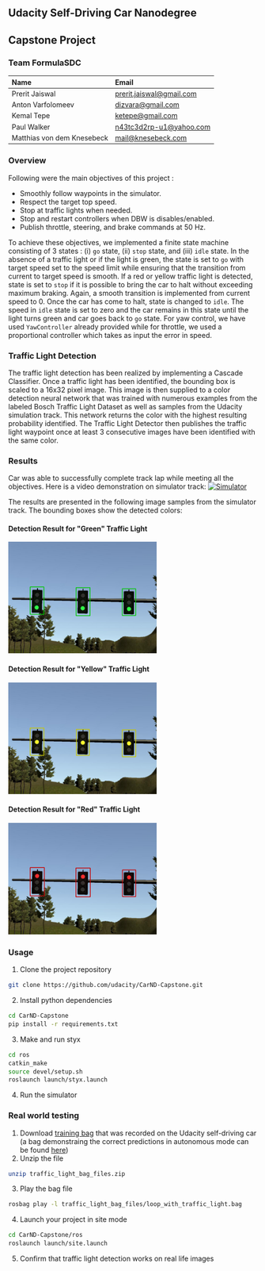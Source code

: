 ## Udacity Self-Driving Car Nanodegree
## Capstone Project

### Team FormulaSDC
| Name                       | Email                    |
|:---------------------------|:-------------------------|
| Prerit Jaiswal             | prerit.jaiswal@gmail.com |
| Anton Varfolomeev          | dizvara@gmail.com        |
| Kemal Tepe                 | ketepe@gmail.com         |
| Paul Walker                | n43tc3d2rp-u1@yahoo.com  |
| Matthias von dem Knesebeck | mail@knesebeck.com       |


### Overview
Following were the main objectives of this project : 

* Smoothly follow waypoints in the simulator. 
* Respect the target top speed. 
* Stop at traffic lights when needed.
* Stop and restart controllers when DBW is disables/enabled.
* Publish throttle, steering, and brake commands at 50 Hz.

To achieve these objectives, we implemented a finite state machine consisting of 3 states : (i) `go` state,  (ii) `stop` state, and (iii) `idle` state. In the absence of a traffic light or if the light is green, the state is set to `go` with target speed set to the speed limit while ensuring that the transition from current to target speed is smooth. If a red or yellow traffic light is detected, state is set to `stop` if it is possible to bring the car to halt without exceeding maximum braking. Again, a smooth transition is implemented from current speed to 0. Once the car has come to halt, state is changed to `idle`. The speed in `idle` state is set to zero and the car remains in this state until the light turns green and car goes back to `go` state.  For yaw control, we have used `YawController` already provided while for throttle, we used a proportional controller which takes as input the error in speed.   

### Traffic Light Detection
The traffic light detection has been realized by implementing a Cascade Classifier. Once a traffic light has been identified, the bounding box is scaled to a 16x32 pixel image. This image is then supplied to a color detection neural network that was trained with numerous examples from the labeled Bosch Traffic Light Dataset as well as samples from the Udacity simulation track. This network returns the color with the highest resulting probability identified. The Traffic Light Detector then publishes the traffic light waypoint once at least 3 consecutive images have been identified with the same color.

### Results 

Car was able to successfully complete track lap while meeting all the objectives. Here is a video demonstration on simulator track:
[![Simulator](http://img.youtube.com/vi/9MybAoVeOkI/0.jpg)](http://www.youtube.com/watch?v=9MybAoVeOkI "Simulator")

The results are presented in the following image samples from the simulator track. The bounding boxes show the detected colors:

#### Detection Result for "Green" Traffic Light 
<img src="imgs/screenshot_green.png" width="300" >

#### Detection Result for "Yellow" Traffic Light 
<img src="imgs/screenshot_yellow.png" width="300">

#### Detection Result for "Red" Traffic Light 
<img src="imgs/screenshot_red.png" width="300">



### Usage

1. Clone the project repository
```bash
git clone https://github.com/udacity/CarND-Capstone.git
```

2. Install python dependencies
```bash
cd CarND-Capstone
pip install -r requirements.txt
```
3. Make and run styx
```bash
cd ros
catkin_make
source devel/setup.sh
roslaunch launch/styx.launch
```
4. Run the simulator

### Real world testing
1. Download [training bag](https://drive.google.com/file/d/0B2_h37bMVw3iYkdJTlRSUlJIamM/view?usp=sharing) that was recorded on the Udacity self-driving car (a bag demonstraing the correct predictions in autonomous mode can be found [here](https://drive.google.com/open?id=0B2_h37bMVw3iT0ZEdlF4N01QbHc))
2. Unzip the file
```bash
unzip traffic_light_bag_files.zip
```
3. Play the bag file
```bash
rosbag play -l traffic_light_bag_files/loop_with_traffic_light.bag
```
4. Launch your project in site mode
```bash
cd CarND-Capstone/ros
roslaunch launch/site.launch
```
5. Confirm that traffic light detection works on real life images
